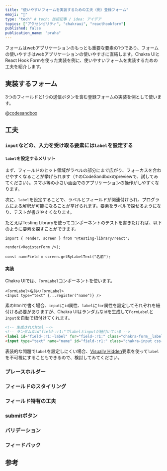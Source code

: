 ```yaml
---
title: "使いやすいフォームを実装するための工夫（例）登録フォーム"
emoji: "🙌"
type: "tech" # tech: 技術記事 / idea: アイデア
topics: ["アクセシビリティ", "chakraui", "reacthookform"]
published: false
publication_name: "praha"
---
```


フォームはwebアプリケーションのもっとも重要な要素の1つであり、フォームの使いやすさはwebアプリケーションの使いやすさに直結します。Chakra UIとReact Hook Formを使った実装を例に、使いやすいフォームを実装するための工夫を紹介します。

## 実装するフォーム

3つのフィールドと1つの送信ボタンを含む登録フォームの実装を例として使います。

@[codesandbox](https://codesandbox.io/embed/vigorous-brattain-dl8roc?fontsize=14&hidenavigation=1&theme=dark)

## 工夫

### `input`などの、入力を受け取る要素には`label`を設定する

#### `label`を設定するメリット

まず、フィールドのヒット領域がラベルの部分にまで広がり、フォーカスを合わせやすくなることが挙げられます（↑のCodeSandboxのpreviewで、試してみてください）。スマホ等の小さい画面でのアプリケーションの操作がしやすくなります。

次に、`label`を設定することで、ラベルとフィールドが関連付けられ、プログラムによる解釈が可能になることが挙げられます。要素をラベルで探せるようになり、テストが書きやすくなります。

たとえばTesting Libraryを使ってコンポーネントのテストを書きたければ、以下のように要素を探すことができます。

```tsx
import { render, screen } from "@testing-library/react";

render(<RegisterForm />);

const nameField = screen.getByLabelText("名前");
```

#### 実装

Chakra UIでは、`FormLabel`コンポーネントを使います。

```tsx
<FormLabel>名前</FormLabel>
<Input type="text" {...register("name")} />
```

素のhtmlで書く場合、`input`に`id`属性、`label`に`for`属性を設定してそれぞれを紐付ける必要がありますが、Chakra UIはランダムなidを生成して`FormLabel`と`Input`を自動で紐付けてくれます。

```html
<!-- 生成されたhtml -->
<!-- ランダムなid"field-:r1:"でlabelとinputが紐付いている -->
<label id="field-:r1:-label" for="field-:r1:" class="chakra-form__label css-g6pte">名前</label>
<input type="text" name="name" id="field-:r1:" class="chakra-input css-1kp110w">
```

表装的な問題で`label`を設定しにくい場合、[Visually Hidden](https://chakra-ui.com/docs/components/visually-hidden/usage)要素を使って`label`を不可視にすることもできるので、検討してみてください。

### プレースホルダー

### フィールドのスタイリング

### フィールド特有の工夫

### submitボタン

### バリデーション

### フィードバック

## 参考
